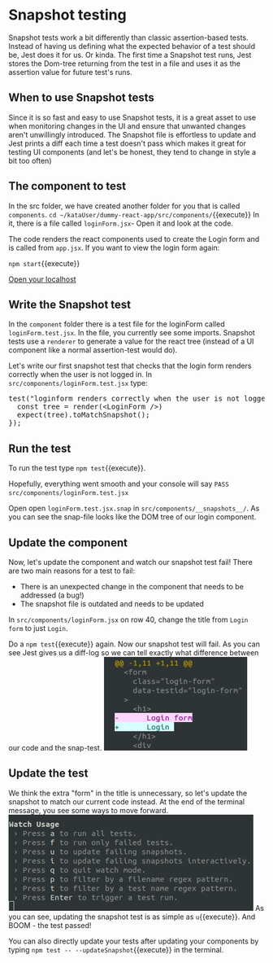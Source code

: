 # Snapshot testing

Snapshot tests work a bit differently than classic assertion-based tests. Instead of having us defining what the expected behavior of a test should be, Jest does it for us. Or kinda. The first time a Snapshot test runs, Jest stores the Dom-tree returning from the test in a file and uses it as the assertion value for future test's runs.
 
## When to use Snapshot tests

Since it is so fast and easy to use Snapshot tests, it is a great asset to use when monitoring changes in the UI and ensure that unwanted changes aren't unwillingly introduced. The Snapshot file is effortless to update and Jest prints a diff each time a test doesn't pass which makes it great for testing UI components (and let's be honest, they tend to change in style a bit too often)

## The component to test

In the src folder, we have created another folder for you that is called `components`. `cd ~/kataUser/dummy-react-app/src/components/`{{execute}} In it, there is a file called `loginForm.jsx`- Open it and look at the code. 

The code renders the react components used to create the Login form and is called from `app.jsx`. If you want to view the login form again:

`npm start`{{execute}}

[Open your localhost](https://[[HOST_SUBDOMAIN]]-3000-[[KATACODA_HOST]].environments.katacoda.com/)

## Write the Snapshot test

In the `component` folder there is a test file for the loginForm called `loginForm.test.jsx`. In the file, you currently see some imports. Snapshot tests use a `renderer` to generate a value for the react tree (instead of a UI component like a normal assertion-test would do). 

Let's write our first snapshot test that checks that the login form renders correctly when the user is not logged in. In `src/components/loginForm.test.jsx` type:
 
<pre class="file"  data-filename= "/root/kataUser/dummy-react-app/src/components/loginForm.test.jsx" data-target="append">
test("loginform renders correctly when the user is not logged in", () => {
  const tree = render(&lt;LoginForm /&gt;)
  expect(tree).toMatchSnapshot();
});
</pre>

## Run the test

To run the test type `npm test`{{execute}}.

Hopefully, everything went smooth and your console will say `PASS  src/components/loginForm.test.jsx`

Open open `loginForm.test.jsx.snap` in `src/components/__snapshots__/`. As you can see the snap-file looks like the DOM tree of our login component. 

## Update the component

Now, let's update the component and watch our snapshot test fail! There are two main reasons for a test to fail:
   - There is an unexpected change in the component that needs to be addressed (a bug!)
   - The snapshot file is outdated and needs to be updated

In `src/components/loginForm.jsx` on row 40, change the title from `Login form` to just `Login`.

Do a `npm test`{{execute}} again. Now our snapshot test will fail. As you can see Jest gives us a diff-log so we can tell exactly what difference between our code and the snap-test. ![diff log](./assets/diff.png)

## Update the test

We think the extra "form" in the title is unnecessary, so let's update the snapshot to match our current code instead. At the end of the terminal message, you see some ways to move forward. ![watch usage](./assets/diffUsage.png) As you can see, updating the snapshot test is as simple as `u`{{execute}}. And BOOM - the test passed! 

You can also directly update your tests after updating your components by typing `npm test -- --updateSnapshot`{{execute}} in the terminal. 
